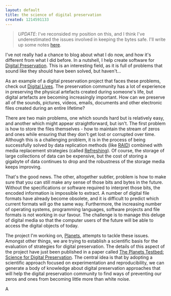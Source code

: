 ```yaml
---
layout: default
title: the science of digital preservation
created: 1214591133
---
```

> 
> *UPDATE*: I've reconsided my position on this, and I think I've underestimated the issues involved in keeping the bytes safe.  I'll write up some notes [here](/digital_preservation_notebook/bit_preservation).

I've not really had a chance to blog about what I do now, and how it's different from what I did before.  In a nutshell, I help create software for [Digital Preservation](http://en.wikipedia.org/wiki/Digital_preservation). This is an interesting field, as it is full of problems that sound like they should have been solved, but haven't...
<!--break-->
As an example of a digital preservation project that faces these problems, check out [Digital Lives](http://www.bl.uk/digital-lives/about.html).  The preservation community has a lot of experience in preserving the physical artefacts created during someone's life, but digital artefacts are becoming increasingly important. How can we preserve all of the sounds, pictures, videos, emails, documents and other electronic files created during an entire lifetime?

There are two main problems, one which sounds hard but is relatively easy, and another which might appear straightforward, but isn't.  The first problem is how to store the files themselves - how to maintain the stream of zeros and ones while ensuring that they don't get lost or corrupted over time.  Although this is a challenging problem, it is in the process of being successfully solved by data replication methods (like [RAID](http://en.wikipedia.org/wiki/Redundant_array_of_independent_disks)) combined with media replacement strategies (called [Refreshing](http://en.wikipedia.org/wiki/Digital_preservation#Refreshing)). Of course, the storage of large collections of data can be expensive, but the cost of storing a gigabyte of data continues to drop and the robustness of the storage media keeps improving. 

That's the good news.  The other, altogether subtler, problem is how to make sure that you can still make any sense of those bits and bytes in the future.  Without the specifications or software required to interpret those bits, the encoded information is impossible to extract.  A number of digital file formats have already become obsolete, and it is difficult to predict which current formats will go the same way. Furthermore, the increasing number of operating systems, programming languages, software projects and file formats is not working in our favour. The challenge is to manage this deluge of digital media so that the computer users of the future will be able to access the digital objects of today.

The project I'm working on, [Planets](http://www.planets-project.eu/), attempts to tackle these issues.  Amongst other things, we are trying to establish a scientific basis for the evaluation of strategies for digital preservation.  The details of this aspect of the project have just been published in a paper called [The Planets Testbed: Science for Digital Preservation](http://journal.code4lib.org/articles/83).  The central idea is that by adopting a scientific approach focused on experimentation and reproducibility, we can generate a body of knowledge about digital preservation approaches that will help the digital preservation community to find ways of preventing our zeros and ones from becoming little more than white noise.

A
